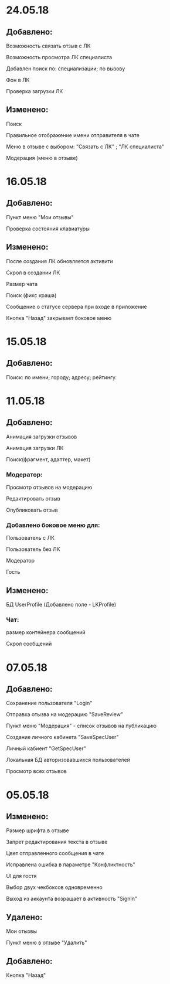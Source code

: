 # 24.05.18
## Добавлено:

Возможность связать отзыв с ЛК

Возможность просмотра ЛК специалиста

Добавлен поиск по: специализации; по вызову

Фон в ЛК

Проверка загрузки ЛК


## Изменено:

Поиск

Правильное отображение имени отправителя в чате

Меню в отзыве с выбором: "Связать с ЛК" ; "ЛК специалиста"

Модерация (меню в отзыве)



# 16.05.18
## Добавлено:

Пункт меню "Мои отзывы"

Проверка состояния клавиатуры


## Изменено:

После создания ЛК обновляется активити

Скрол в создании ЛК

Размер чата

Поиск (фикс краша)

Сообщение о статусе сервера при входе в приложение

Кнопка "Назад" закрывает боковое меню





# 15.05.18
## Добавлено:

Поиск: по имени; городу; адресу; рейтингу.

# 11.05.18
## Добавлено:

Анимация загрузки отзывов

Анимация загрузки ЛК

Поиск(фрагмент, адаптер, макет)

### Модератор:

Просмотр отзывов на модерацию

Редактировать отзыв

Опубликовать отзыв 

### Добавлено боковое меню для:

Пользователь с ЛК

Пользователь без ЛК

Модератор

Гость 

## Изменено:

БД UserProfile (Добавлено поле - LKProfile)

### Чат:

размер контейнера сообщений

Скрол сообщений

# 07.05.18
## Добавлено:

Сохранение пользователя "Login"

Отправка отызва на модерацию "SaveReview"

Пункт меню "Модерация" - список отзывов на публикацию

Создание личного кабинета "SaveSpecUser"

Личный кабиент "GetSpecUser"

Локальная БД авторизовавшихся пользователей

Просмотр всех отзывов 




# 05.05.18
## Изменено:
Размер шрифта в отзыве

Запрет редактирования текста в отзыве

Цвет отправленного сообщения в чате

Исправлена ошибка в параметре "Конфликтность"

UI для гостя

Выбор двух чекбоксов одновременно

Выход из аккаунта возращает в активность "SignIn"

## Удалено:
Мои отызвы

Пункт меню в отзыве "Удалить"

## Добавлено:

Кнопка "Назад"



